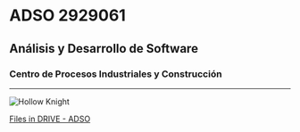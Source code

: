 # ADSO 2929061

## Análisis y Desarrollo de Software

### Centro de Procesos Industriales y Construcción

---

![Hollow Knight](https://tinyurl.com/32t822xh)

[Files in DRIVE - ADSO](https://tinyurl.com/4657t2vw)